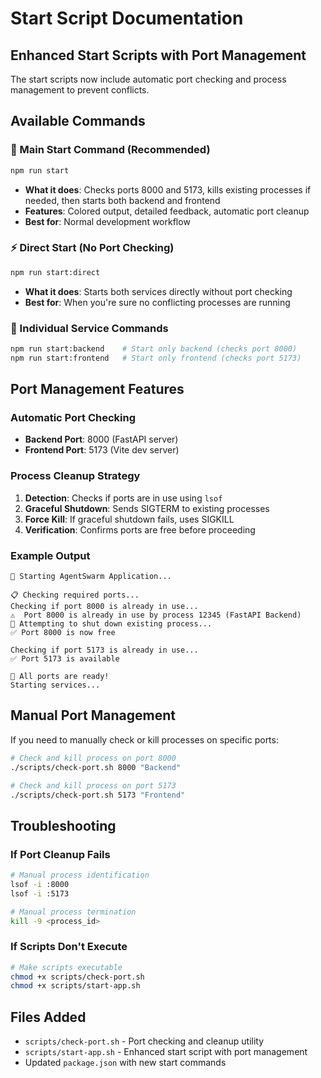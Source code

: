 # Start Script Documentation

## Enhanced Start Scripts with Port Management

The start scripts now include automatic port checking and process management to prevent conflicts.

## Available Commands

### 🚀 Main Start Command (Recommended)
```bash
npm run start
```
- **What it does**: Checks ports 8000 and 5173, kills existing processes if needed, then starts both backend and frontend
- **Features**: Colored output, detailed feedback, automatic port cleanup
- **Best for**: Normal development workflow

### ⚡ Direct Start (No Port Checking)
```bash
npm run start:direct
```
- **What it does**: Starts both services directly without port checking
- **Best for**: When you're sure no conflicting processes are running

### 🎯 Individual Service Commands
```bash
npm run start:backend    # Start only backend (checks port 8000)
npm run start:frontend   # Start only frontend (checks port 5173)
```

## Port Management Features

### Automatic Port Checking
- **Backend Port**: 8000 (FastAPI server)
- **Frontend Port**: 5173 (Vite dev server)

### Process Cleanup Strategy
1. **Detection**: Checks if ports are in use using `lsof`
2. **Graceful Shutdown**: Sends SIGTERM to existing processes
3. **Force Kill**: If graceful shutdown fails, uses SIGKILL
4. **Verification**: Confirms ports are free before proceeding

### Example Output
```
🚀 Starting AgentSwarm Application...

📋 Checking required ports...
Checking if port 8000 is already in use...
⚠️  Port 8000 is already in use by process 12345 (FastAPI Backend)
🔄 Attempting to shut down existing process...
✅ Port 8000 is now free

Checking if port 5173 is already in use...
✅ Port 5173 is available

🎯 All ports are ready!
Starting services...
```

## Manual Port Management

If you need to manually check or kill processes on specific ports:

```bash
# Check and kill process on port 8000
./scripts/check-port.sh 8000 "Backend"

# Check and kill process on port 5173  
./scripts/check-port.sh 5173 "Frontend"
```

## Troubleshooting

### If Port Cleanup Fails
```bash
# Manual process identification
lsof -i :8000
lsof -i :5173

# Manual process termination
kill -9 <process_id>
```

### If Scripts Don't Execute
```bash
# Make scripts executable
chmod +x scripts/check-port.sh
chmod +x scripts/start-app.sh
```

## Files Added
- `scripts/check-port.sh` - Port checking and cleanup utility
- `scripts/start-app.sh` - Enhanced start script with port management
- Updated `package.json` with new start commands
